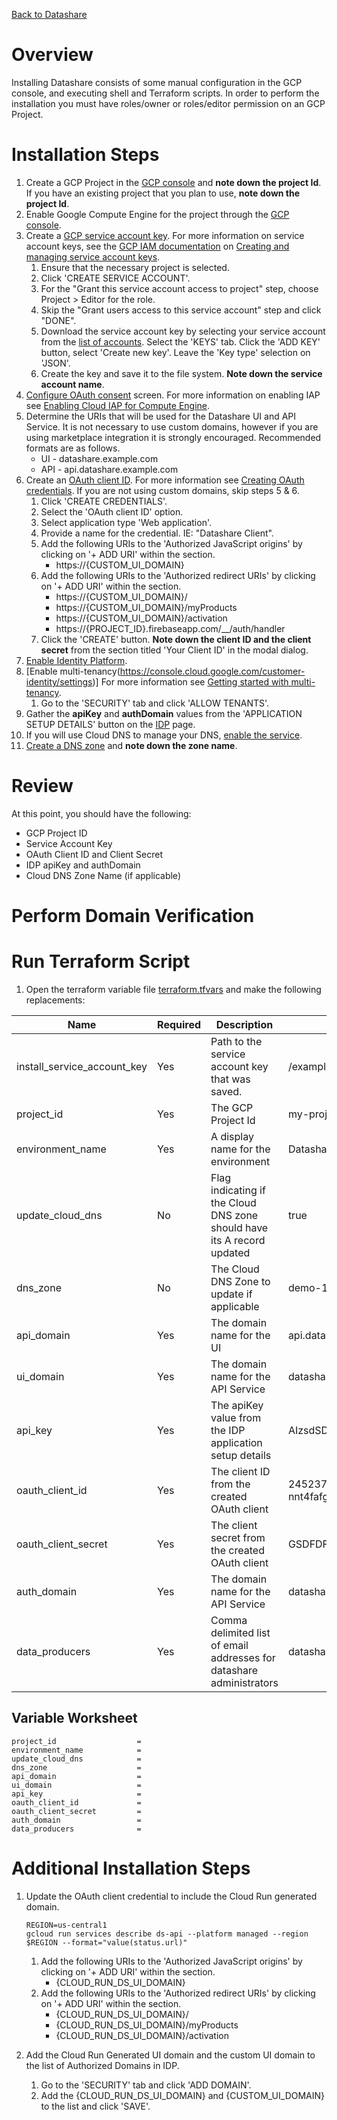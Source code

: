[Back to Datashare](./README.md)

# Overview
Installing Datashare consists of some manual configuration in the GCP console, and executing shell and Terraform scripts. In order to perform the installation you must have roles/owner or roles/editor permission on an GCP Project.

# Installation Steps
1. Create a GCP Project in the [GCP console](https://console.cloud.google.com/projectcreate) and **note down the project Id**. If you have an existing project that you plan to use, **note down the project Id**.
2. Enable Google Compute Engine for the project through the [GCP console](https://console.developers.google.com/apis/library/compute.googleapis.com).
3. Create a [GCP service account key](https://console.cloud.google.com/apis/credentials/serviceaccountkey). For more information on service account keys, see the [GCP IAM documentation](https://cloud.google.com/iam/docs) on [Creating and managing service account keys](https://cloud.google.com/iam/docs/creating-managing-service-account-keys).
   1. Ensure that the necessary project is selected.
   2. Click 'CREATE SERVICE ACCOUNT'.
   3. For the "Grant this service account access to project" step, choose Project > Editor for the role.
   4. Skip the "Grant users access to this service account" step and click "DONE".
   5. Download the service account key by selecting your service account from the [list of accounts](https://console.cloud.google.com/iam-admin/serviceaccounts). Select the 'KEYS' tab. Click the 'ADD KEY' button, select 'Create new key'. Leave the 'Key type' selection on 'JSON'.
   6. Create the key and save it to the file system. **Note down the service account name**.
4. [Configure OAuth consent](https://console.cloud.google.com/apis/credentials/consent) screen. For more information on enabling IAP see [Enabling Cloud IAP for Compute Engine](https://cloud.google.com/iap/docs/enabling-compute-howto#enabling_iap_console).
5. Determine the URIs that will be used for the Datashare UI and API Service. It is not necessary to use custom domains, however if you are using marketplace integration it is strongly encouraged. Recommended formats are as follows.
   - UI - datashare.example.com
   - API - api.datashare.example.com
6. Create an [OAuth client ID](https://console.cloud.google.com/apis/credentials). For more information see [Creating OAuth credentials](https://cloud.google.com/iap/docs/enabling-compute-howto#oauth-credentials). If you are not using custom domains, skip steps 5 & 6.
   1. Click 'CREATE CREDENTIALS'.
   2. Select the 'OAuth client ID' option.
   3. Select application type 'Web application'.
   4. Provide a name for the credential. IE: "Datashare Client".
   5. Add the following URIs to the 'Authorized JavaScript origins' by clicking on '+ ADD URI' within the section.
      - https://{CUSTOM_UI_DOMAIN}
   6. Add the following URIs to the 'Authorized redirect URIs' by clicking on '+ ADD URI' within the section.
      - https://{CUSTOM_UI_DOMAIN}/
      - https://{CUSTOM_UI_DOMAIN}/myProducts
      - https://{CUSTOM_UI_DOMAIN}/activation
      - https://{PROJECT_ID}.firebaseapp.com/__/auth/handler
   7. Click the 'CREATE' button. **Note down the client ID and the client secret** from the section titled 'Your Client ID' in the modal dialog.
7. [Enable Identity Platform](https://console.cloud.google.com/marketplace/details/google-cloud-platform/customer-identity).
8. [Enable multi-tenancy(https://console.cloud.google.com/customer-identity/settings)] For more information see [Getting started with multi-tenancy](https://cloud.google.com/identity-platform/docs/multi-tenancy-quickstart).
   1. Go to the 'SECURITY' tab and click 'ALLOW TENANTS'.
9. Gather the **apiKey** and **authDomain** values from the 'APPLICATION SETUP DETAILS' button on the [IDP](https://console.cloud.google.com/customer-identity) page.
10. If you will use Cloud DNS to manage your DNS, [enable the service](https://console.cloud.google.com/marketplace/product/google/dns.googleapis.com).
   1. [Create a DNS zone](https://cloud.google.com/dns/docs/zones?_ga=2.242753410.-1036388681.1645220594#create_managed_zones) and **note down the zone name**.

# Review
At this point, you should have the following:
- GCP Project ID
- Service Account Key
- OAuth Client ID and Client Secret
- IDP apiKey and authDomain
- Cloud DNS Zone Name (if applicable)

# Perform Domain Verification

# Run Terraform Script
1. Open the terraform variable file [terraform.tfvars](/terraform/terraform.tfvars) and make the following replacements:

| Name | Required | Description | Example |
|-|-|-|-|
| install_service_account_key | Yes | Path to the service account key that was saved. | /example/path/my-project-123a98ee034f.json |
| project_id | Yes | The GCP Project Id | my-project |
| environment_name | Yes | A display name for the environment | Datashare Demo 1 |
| update_cloud_dns | No | Flag indicating if the Cloud DNS zone should have its A record updated | true |
| dns_zone | No | The Cloud DNS Zone to update if applicable | demo-1 |
| api_domain | Yes | The domain name for the UI | api.datashare.example.com |
| ui_domain | Yes | The domain name for the API Service | datashare.example.com |
| api_key | Yes | The apiKey value from the IDP application setup details | AIzsdSDFKLJDSFdsfjkdkWxG8 |
| oauth_client_id | Yes | The client ID from the created OAuth client | 245237819806-nnt4fafg024kph1h507o4574eoejirdq.apps.googleusercontent.com |
| oauth_client_secret | Yes | The client secret from the created OAuth client | GSDFDFD-jdsfndsfksdfklj4kljsdkndsf |
| auth_domain | Yes | The domain name for the API Service | datashare-demo-1.firebaseapp.com |
| data_producers | Yes | Comma delimited list of email addresses for datashare administrators | datashare-demo-1.firebaseapp.com |

## Variable Worksheet
```
project_id                  = 
environment_name            = 
update_cloud_dns            = 
dns_zone                    = 
api_domain                  = 
ui_domain                   = 
api_key                     = 
oauth_client_id             =
oauth_client_secret         =
auth_domain                 = 
data_producers              = 
```

# Additional Installation Steps
1. Update the OAuth client credential to include the Cloud Run generated domain.

   ```
   REGION=us-central1
   gcloud run services describe ds-api --platform managed --region $REGION --format="value(status.url)"
   ```

   1. Add the following URIs to the 'Authorized JavaScript origins' by clicking on '+ ADD URI' within the section.
      - {CLOUD_RUN_DS_UI_DOMAIN}
   2. Add the following URIs to the 'Authorized redirect URIs' by clicking on '+ ADD URI' within the section.
      - {CLOUD_RUN_DS_UI_DOMAIN}/
      - {CLOUD_RUN_DS_UI_DOMAIN}/myProducts
      - {CLOUD_RUN_DS_UI_DOMAIN}/activation

2. Add the Cloud Run Generated UI domain and the custom UI domain to the list of Authorized Domains in IDP.
   1. Go to the 'SECURITY' tab and click 'ADD DOMAIN'.
   2. Add the {CLOUD_RUN_DS_UI_DOMAIN} and {CUSTOM_UI_DOMAIN} to the list and click 'SAVE'.